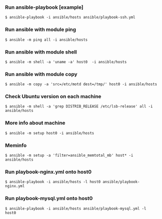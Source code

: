 ### Run ansible-playbook [example]
```$ ansible-playbook -i ansible/hosts ansible/playbook-ssh.yml```

### Run ansible with module ping
```$ ansible -m ping all -i ansible/hosts```

### Run ansible with module shell
```$ ansible -m shell -a 'uname -a' host0  -i ansible/hosts```

### Run ansible with module copy
```$ ansible -m copy -a 'src=/etc/motd dest=/tmp/' host0 -i ansible/hosts```

### Check Ubuntu version on each machine
```$ ansible -m shell -a 'grep DISTRIB_RELEASE /etc/lsb-release' all -i ansible/hosts```

### More info about machine
```$ ansible -m setup host0 -i ansible/hosts```

### Meminfo
```$ ansible -m setup -a 'filter=ansible_memtotal_mb' host* -i ansible/hosts```

### Run playbook-nginx.yml onto host0
```$ ansible-playbook -i ansible/hosts -l host0 ansible/playbook-nginx.yml```

### Run playbook-mysql.yml onto host0
```$ ansible-playbook -i ansible/hosts ansible/playbook-mysql.yml -l host0```
